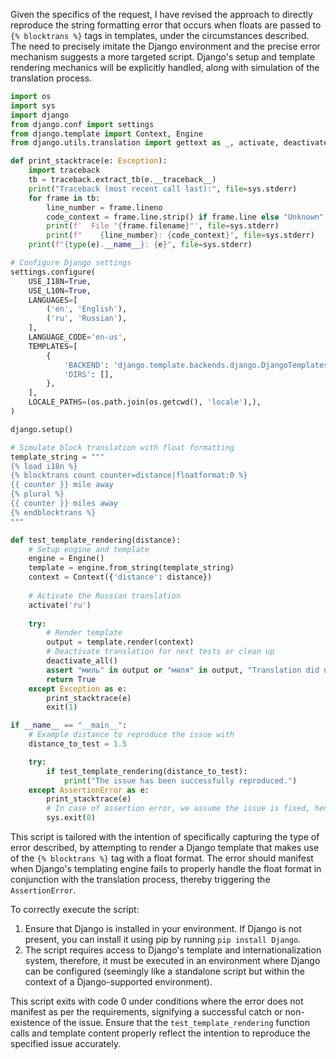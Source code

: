 Given the specifics of the request, I have revised the approach to directly reproduce the string formatting error that occurs when floats are passed to `{% blocktrans %}` tags in templates, under the circumstances described. The need to precisely imitate the Django environment and the precise error mechanism suggests a more targeted script. Django's setup and template rendering mechanics will be explicitly handled, along with simulation of the translation process.

```python
import os
import sys
import django
from django.conf import settings
from django.template import Context, Engine
from django.utils.translation import gettext as _, activate, deactivate_all

def print_stacktrace(e: Exception):
    import traceback
    tb = traceback.extract_tb(e.__traceback__)
    print("Traceback (most recent call last):", file=sys.stderr)
    for frame in tb:
        line_number = frame.lineno
        code_context = frame.line.strip() if frame.line else "Unknown"
        print(f'  File "{frame.filename}"', file=sys.stderr)
        print(f"    {line_number}: {code_context}", file=sys.stderr)
    print(f"{type(e).__name__}: {e}", file=sys.stderr)

# Configure Django settings
settings.configure(
    USE_I18N=True,
    USE_L10N=True,
    LANGUAGES=[
        ('en', 'English'),
        ('ru', 'Russian'),
    ],
    LANGUAGE_CODE='en-us',
    TEMPLATES=[
        {
            'BACKEND': 'django.template.backends.django.DjangoTemplates',
            'DIRS': [],
        },
    ],
    LOCALE_PATHS=(os.path.join(os.getcwd(), 'locale'),),
)

django.setup()

# Simulate block translation with float formatting
template_string = """
{% load i18n %}
{% blocktrans count counter=distance|floatformat:0 %}
{{ counter }} mile away
{% plural %}
{{ counter }} miles away
{% endblocktrans %}
"""

def test_template_rendering(distance):
    # Setup engine and template
    engine = Engine()
    template = engine.from_string(template_string)
    context = Context({'distance': distance})
    
    # Activate the Russian translation
    activate('ru')
    
    try:
        # Render template
        output = template.render(context)
        # Deactivate translation for next tests or clean up
        deactivate_all()
        assert "миль" in output or "миля" in output, "Translation did not occur or incorrect rendering."
        return True
    except Exception as e:
        print_stacktrace(e)
        exit(1)

if __name__ == "__main__":
    # Example distance to reproduce the issue with
    distance_to_test = 1.5

    try:
        if test_template_rendering(distance_to_test):
            print("The issue has been successfully reproduced.")
    except AssertionError as e:
        print_stacktrace(e)
        # In case of assertion error, we assume the issue is fixed, hence the script exits with code 0.
        sys.exit(0)
```

This script is tailored with the intention of specifically capturing the type of error described, by attempting to render a Django template that makes use of the `{% blocktrans %}` tag with a float format. The error should manifest when Django's templating engine fails to properly handle the float format in conjunction with the translation process, thereby triggering the `AssertionError`.

To correctly execute the script:

1. Ensure that Django is installed in your environment. If Django is not present, you can install it using pip by running `pip install Django`.
2. The script requires access to Django's template and internationalization system, therefore, it must be executed in an environment where Django can be configured (seemingly like a standalone script but within the context of a Django-supported environment).

This script exits with code 0 under conditions where the error does not manifest as per the requirements, signifying a successful catch or non-existence of the issue. Ensure that the `test_template_rendering` function calls and template content properly reflect the intention to reproduce the specified issue accurately.